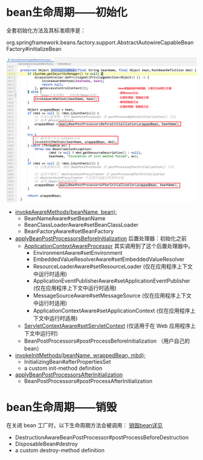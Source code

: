 # bean生命周期——初始化

全套初始化方法及其标准顺序是：

org.springframework.beans.factory.support.AbstractAutowireCapableBeanFactory#initializeBean

![image-20210813211404313](images/image-20210813211404313.png)

- [invokeAwareMethods(beanName, bean);](images/image-20210813210151581.png)
    - BeanNameAware#setBeanName
    - BeanClassLoaderAware#setBeanClassLoader
    - BeanFactoryAware#setBeanFactory
- [applyBeanPostProcessorsBeforeInitialization](images/image-20210813210129856.png)   后置处理器：初始化之前
    - [ApplicationContextAwareProcessor](images/image-20210813210649664.png) 其实调用到了这个后置处理器中。
        - EnvironmentAware#setEnvironment
        - EmbeddedValueResolverAware#setEmbeddedValueResolver
        - ResourceLoaderAware#setResourceLoader                                            (仅在应用程序上下文中运行时适用)
        - ApplicationEventPublisherAware#setApplicationEventPublisher        (仅在应用程序上下文中运行时适用)
        - MessageSourceAware#setMessageSource                                              (仅在应用程序上下文中运行时适用)
        - ApplicationContextAware#setApplicationContext                                  (仅在应用程序上下文中运行时适用)
    - [ServletContextAware#setServletContext](images/image-20210813201437975.png)                                                         (仅适用于在 Web 应用程序上下文中运行时)
    - BeanPostProcessors#postProcessBeforeInitialization                                （用户自己的bean）
- [invokeInitMethods(beanName, wrappedBean, mbd);](images/image-20210813203630259.png)
    - InitializingBean#afterPropertiesSet
    - a custom init-method definition
- [applyBeanPostProcessorsAfterInitialization](images/image-20210813210031183.png)
    - BeanPostProcessors#postProcessAfterInitialization



# bean生命周期——销毁

在关闭 bean 工厂时，以下生命周期方法会被调用：  [销毁bean详见](./bean生命周期——销毁.md)

- DestructionAwareBeanPostProcessor#postProcessBeforeDestruction
- DisposableBean#destroy
- a custom destroy-method definition
